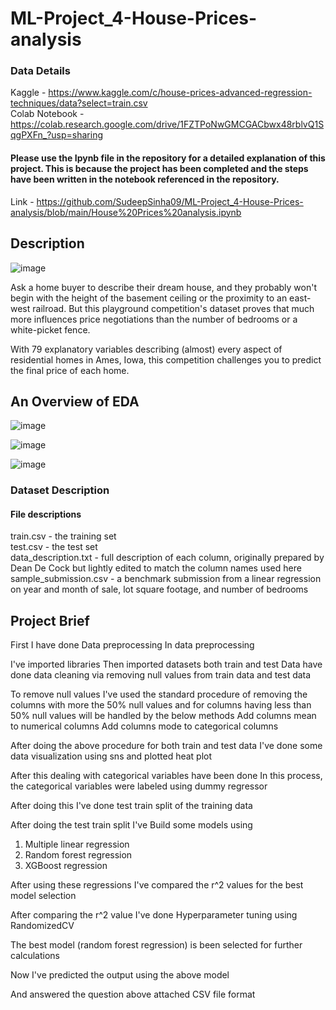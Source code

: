 # ML-Project_4-House-Prices-analysis
### Data Details 

  Kaggle - https://www.kaggle.com/c/house-prices-advanced-regression-techniques/data?select=train.csv  
  Colab Notebook - https://colab.research.google.com/drive/1FZTPoNwGMCGACbwx48rblvQ1SqgPXFn_?usp=sharing
  
#### Please use the Ipynb file in the repository for a detailed explanation of this project. This is because the project has been completed and the steps have been written in the notebook referenced in the repository.
Link - https://github.com/SudeepSinha09/ML-Project_4-House-Prices-analysis/blob/main/House%20Prices%20analysis.ipynb

## Description

![image](https://user-images.githubusercontent.com/93086122/208372919-da0021b0-88eb-4dec-a1b5-929642605847.png)

Ask a home buyer to describe their dream house, and they probably won't begin with the height of the basement ceiling or the proximity to an east-west railroad. But this playground competition's dataset proves that much more influences price negotiations than the number of bedrooms or a white-picket fence.

With 79 explanatory variables describing (almost) every aspect of residential homes in Ames, Iowa, this competition challenges you to predict the final price of each home.

## An Overview of EDA

![image](https://user-images.githubusercontent.com/93086122/208373193-3ded2f0e-a1d5-4522-bd95-00d5afba2dea.png)

![image](https://user-images.githubusercontent.com/93086122/208373723-5e89f71f-7692-4c22-87bb-b74ee814983b.png)

![image](https://user-images.githubusercontent.com/93086122/208373765-f43087ce-ebe5-40bf-8322-93a03e9deb19.png)

### Dataset Description

#### File descriptions
  train.csv - the training set  
  test.csv - the test set  
  data_description.txt - full description of each column, originally prepared by Dean De Cock but lightly edited to match the column names used here  
  sample_submission.csv - a benchmark submission from a linear regression on year and month of sale, lot square footage, and number of bedrooms  

## Project Brief

First I have done Data preprocessing In data preprocessing

I've imported libraries
Then imported datasets both train and test Data
have done data cleaning via removing null values from train data and test data

To remove null values I've used the standard procedure of removing the columns with more the 50% null values and for columns having less than 50% null values will be handled by the below methods Add columns mean to numerical columns Add columns mode to categorical columns

After doing the above procedure for both train and test data I've done some data visualization using sns and plotted heat plot

After this dealing with categorical variables have been done In this process, the categorical variables were labeled using dummy regressor

After doing this I've done test train split of the training data

After doing the test train split I've Build some models using

1. Multiple linear regression  
2. Random forest regression  
3. XGBoost regression  

After using these regressions I've compared the r^2 values for the best model selection

After comparing the r^2 value I've done Hyperparameter tuning using RandomizedCV

The best model (random forest regression) is been selected for further calculations

Now I've predicted the output using the above model

And answered the question above attached CSV file format

